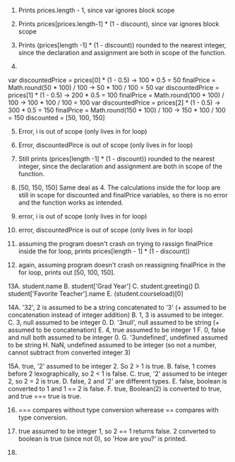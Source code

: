 1. Prints prices.length - 1, since var ignores block scope

2. Prints prices[prices.length-1] * (1 - discount), since var ignores block scope

3. Prints (prices[length -1] * (1 - discount)) rounded to the nearest integer, since the declaration and assignment are both in scope of the function. 

4.
var discountedPrice = prices[0] * (1 - 0.5) -> 100 * 0.5 = 50
finalPrice = Math.round(50 * 100) / 100 -> 50 * 100 / 100 = 50
var discountedPrice = prices[1] * (1 - 0.5) -> 200 * 0.5 = 100
finalPrice = Math.round(100 * 100) / 100 -> 100 * 100 / 100 = 100
var discountedPrice = prices[2] * (1 - 0.5) -> 300 * 0.5 = 150
finalPrice = Math.round(150 * 100) / 100 -> 150 * 100 / 100 = 150
discounted = [50, 100, 150]

5. Error, i is out of scope (only lives in for loop)

6. Error, discountedPirce is out of scope (only lives in for loop)

7. Still prints (prices[length -1] * (1 - discount)) rounded to the nearest integer, since the declaration and assignment are both in scope of the function. 

8. [50, 150, 150]
Same deal as 4. The calculations inside the for loop are still in scope for discounted and finalPrice variables, so there is no error and the function works as intended. 

9. error, i is out of scope (only lives in for loop)

10. error, discountedPrice is out of scope (only lives in for loop)

11. assuming the program doesn't crash on trying to rassign finalPrice inside the for loop, prints prices[length - 1] * (1 - discount))

12. again, assuming program doesn't crash on reassigning finalPrice in the for loop, prints out [50, 100, 150]. 

13A. student.name
B. student['Grad Year']
C. student.greeting()
D. student['Favorite Teacher'].name
E. (student.courseload)[0]

14A. '32', 2 is assumed to be a string concatenated to '3' (+ assumed to be concatenation instead of integer addition)
B. 1, 3 is assumed to be integer. 
C. 3, null assumed to be integer 0. 
D. '3null', null assumed to be string (+ assumed to be concatenation)
E. 4, true assumed to be integer 1
F. 0, false and null both assumed to be integer 0. 
G. '3undefined', undefined assumed to be string
H. NaN, undefined assumed to be integer (so not a number, cannot subtract from converted integer 3)

15A. true, '2' assumed to be integer 2. So 2 > 1 is true. 
B. false, 1 comes before 2 lexographically, so 2 < 1 is false. 
C. true, '2' assumed to be integer 2, so 2 = 2 is true. 
D. false, 2 and '2' are different types. 
E. false, boolean is converted to 1 and 1 == 2 is false. 
F. true, Boolean(2) is converted to true, and true === true is true. 

16. === compares without type conversion wherease == compares with type conversion. 

17. true assumed to be integer 1, so 2 == 1 returns false. 2 converted to boolean is true (since not 0), so 'How are you?' is printed. 

18. 
